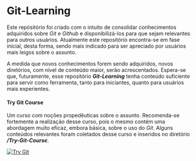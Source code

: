 # Git-Learning

Este repósitório foi criado com o intuito de consolidar conhecimentos adquiridos sobre _Git_ e _Github_ e disponibilizá-los para que sejam relevantes para outros usuários. Atualmente este repositório encontra-se em fase inicial, desta forma, sendo mais indicado para ser apreciado por usuários mais leigos sobre o assunto.

A medida que novos conhecimentos forem sendo adquiridos, novos diretórios, com nível de conteúdo maior, serão acrescentados. Espera-se que, futuramente, esse repositório **_Git-Learning_** tenha conteúdo suficiente para servir como ferramenta, tanto para iniciantes, quanto para usuários mais experientes.

#### Try Git Course

Um curso com noções propedêuticas sobre o assunto. Recomenda-se fortemente a realização desse curso, pois o mesmo contém uma abordagem muito eficaz, embora básica, sobre o uso do _Git_. Alguns conteúdos relevantes foram coletados desse curso e inseridos no diretório **_/Try-Git-Course_**.

[![Try Git](https://d13jv82ekraqyq.cloudfront.net/assets/badge-course-a3b204c1384a3b43b332f66c5fe9d96b.png)](https://try.github.io/)
